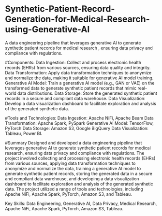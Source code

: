 # Synthetic-Patient-Record-Generation-for-Medical-Research-using-Generative-AI
 A data engineering pipeline that leverages generative AI to generate synthetic patient records for medical research , ensuring data privacy and compliance with regulations.

 #Components:
Data Ingestion: Collect and process electronic health records (EHRs) from various sources, ensuring data quality and integrity.
Data Transformation: Apply data transformation techniques to anonymize and normalize the data, making it suitable for generative AI model training.
Generative AI Model: Train a generative AI model (e.g., GAN or VAE) on the transformed data to generate synthetic patient records that mimic real-world data distributions.
Data Storage: Store the generated synthetic patient records in a secure and compliant data warehouse.
Data Visualization: Develop a data visualization dashboard to facilitate exploration and analysis of the generated synthetic data.

#Tools and Technologies:
Data Ingestion: Apache NiFi, Apache Beam
Data Transformation: Apache Spark, PySpark 
Generative AI Model: TensorFlow, PyTorch 
Data Storage: Amazon S3, Google BigQuery 
Data Visualization: Tableau, Power BI.

#Summary
Designed and developed a data engineering pipeline that leverages generative AI to generate synthetic patient records for medical research, ensuring data privacy and compliance with regulations. The project involved collecting and processing electronic health records (EHRs) from various sources, applying data transformation techniques to anonymize and normalize the data, training a generative AI model to generate synthetic patient records, storing the generated data in a secure and compliant data warehouse, and developing a data visualization dashboard to facilitate exploration and analysis of the generated synthetic data. The project utilized a range of tools and technologies, including Apache NiFi, Apache Spark, PyTorch, Amazon S3, and Tableau.

Key Skills: Data Engineering, Generative AI, Data Privacy, Medical Research, Apache NiFi, Apache Spark, PyTorch, Amazon S3, Tableau.
